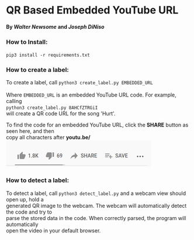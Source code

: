 # QR Based Embedded YouTube URL
#### By *Walter Newsome* and *Joseph DiNiso* <br>
### How to Install: <br>
`pip3 install -r requirements.txt`

### How to create a label: <br>
To create a label, call 
`python3 create_label.py EMBEDDED_URL` <br> <br>
Where `EMBEDDED_URL` is an embedded YouTube URL code. For example, calling <br>
`python3 create_label.py 8AHCfZTRGiI` <br>
will create a QR code URL for the song 'Hurt'.

To find the code for an embedded YouTube URL, click the **SHARE** button as seen here, and then <br>
copy all characters after **youtu.be/** <br>
![](./images/share_button.png) <br>
### How to detect a label: <br>
To detect a label, call `python3 detect_label.py` and a webcam view should open up, hold a <br>
generated QR image to the webcam. The webcam will automatically detect the code and try to <br>
parse the stored data in the code. When correctly parsed, the program will automatically <br>
open the video in your default browser.

